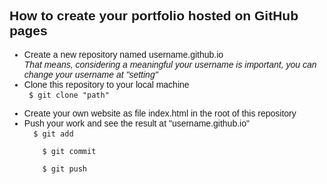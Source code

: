 <body style="font-family: Arial, Helvetica, sans-serif;">
  
<h2>  How to create your portfolio hosted on GitHub pages </h2>
  <ul> <li>Create a new repository named username.github.io </br>
  <i> That means, considering a meaningful your username is important, you can change your username at "setting" </i>
  </li>
  <li> Clone this repository to your local machine </br>
   <code> $ git clone "path"
    </code>
     </li>
  <li> Create your own website as file index.html in the root of this repository
     </li>
  <li> Push your work and see the result at "username.github.io" </br>
  <code>  $ git add </br>
    $ git commit </br>
    $ git push </br>
   </code>
     </li>
</ul>
</body>
